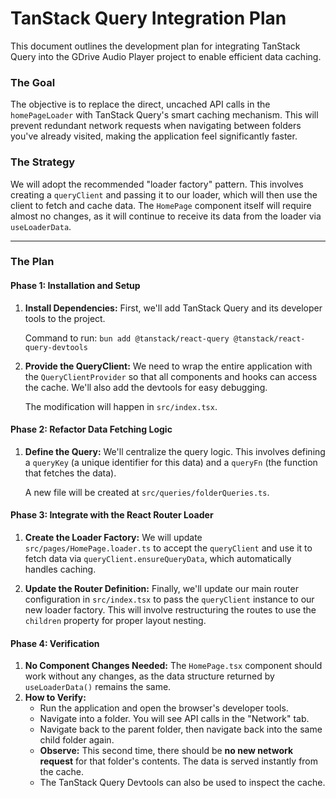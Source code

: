 # TanStack Query Integration Plan

This document outlines the development plan for integrating TanStack Query into the GDrive Audio Player project to enable efficient data caching.

### The Goal

The objective is to replace the direct, uncached API calls in the `homePageLoader` with TanStack Query's smart caching mechanism. This will prevent redundant network requests when navigating between folders you've already visited, making the application feel significantly faster.

### The Strategy

We will adopt the recommended "loader factory" pattern. This involves creating a `queryClient` and passing it to our loader, which will then use the client to fetch and cache data. The `HomePage` component itself will require almost no changes, as it will continue to receive its data from the loader via `useLoaderData`.

---

### The Plan

#### Phase 1: Installation and Setup

1.  **Install Dependencies:**
    First, we'll add TanStack Query and its developer tools to the project.

    Command to run:
    `bun add @tanstack/react-query @tanstack/react-query-devtools`

2.  **Provide the QueryClient:**
    We need to wrap the entire application with the `QueryClientProvider` so that all components and hooks can access the cache. We'll also add the devtools for easy debugging.

    The modification will happen in `src/index.tsx`.

#### Phase 2: Refactor Data Fetching Logic

1.  **Define the Query:**
    We'll centralize the query logic. This involves defining a `queryKey` (a unique identifier for this data) and a `queryFn` (the function that fetches the data).

    A new file will be created at `src/queries/folderQueries.ts`.

#### Phase 3: Integrate with the React Router Loader

1.  **Create the Loader Factory:**
    We will update `src/pages/HomePage.loader.ts` to accept the `queryClient` and use it to fetch data via `queryClient.ensureQueryData`, which automatically handles caching.

2.  **Update the Router Definition:**
    Finally, we'll update our main router configuration in `src/index.tsx` to pass the `queryClient` instance to our new loader factory. This will involve restructuring the routes to use the `children` property for proper layout nesting.

#### Phase 4: Verification

1.  **No Component Changes Needed:** The `HomePage.tsx` component should work without any changes, as the data structure returned by `useLoaderData()` remains the same.
2.  **How to Verify:**
    *   Run the application and open the browser's developer tools.
    *   Navigate into a folder. You will see API calls in the "Network" tab.
    *   Navigate back to the parent folder, then navigate back into the same child folder again.
    *   **Observe:** This second time, there should be **no new network request** for that folder's contents. The data is served instantly from the cache.
    *   The TanStack Query Devtools can also be used to inspect the cache.
